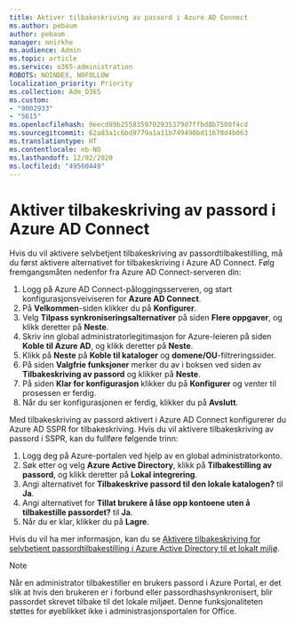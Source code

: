 ```yaml
---
title: Aktiver tilbakeskriving av passord i Azure AD Connect
ms.author: pebaum
author: pebaum
manager: mnirkhe
ms.audience: Admin
ms.topic: article
ms.service: o365-administration
ROBOTS: NOINDEX, NOFOLLOW
localization_priority: Priority
ms.collection: Adm_O365
ms.custom:
- "9002933"
- "5615"
ms.openlocfilehash: 0eecd89b2558359702935379d7ffbd8b7508f4cd
ms.sourcegitcommit: 62a83a1c6bd9779a1a11b749490bd11670d4b063
ms.translationtype: HT
ms.contentlocale: nb-NO
ms.lasthandoff: 12/02/2020
ms.locfileid: "49560449"
---
```

# <a name="enable-password-writeback-in-azure-ad-connect"></a>Aktiver tilbakeskriving av passord i Azure AD Connect

Hvis du vil aktivere selvbetjent tilbakeskriving av passordtilbakestilling, må du først aktivere alternativet for tilbakeskriving i Azure AD Connect. Følg fremgangsmåten nedenfor fra Azure AD Connect-serveren din:

1. Logg på Azure AD Connect-påloggingsserveren, og start konfigurasjonsveiviseren for **Azure AD Connect**.
2. På **Velkommen**-siden klikker du på **Konfigurer**.
3. Velg **Tilpass synkroniseringsalternativer** på siden **Flere oppgaver**, og klikk deretter på **Neste**.
4. Skriv inn global administratorlegitimasjon for Azure-leieren på siden **Koble til Azure AD**, og klikk deretter på **Neste**.
5. Klikk på **Neste** på **Koble til kataloger** og **domene/OU**-filtreringssider.
6. På siden **Valgfrie funksjoner** merker du av i boksen ved siden av **Tilbakeskriving av passord** og klikker på **Neste**.
7. På siden **Klar for konfigurasjon** klikker du på **Konfigurer** og venter til prosessen er ferdig.
8. Når du ser konfigurasjonen er ferdig, klikker du på **Avslutt**.

Med tilbakeskriving av passord aktivert i Azure AD Connect konfigurerer du Azure AD SSPR for tilbakeskriving.  Hvis du vil aktivere tilbakeskriving av passord i SSPR, kan du fullføre følgende trinn:

1. Logg deg på Azure-portalen ved hjelp av en global administratorkonto.
2. Søk etter og velg **Azure Active Directory**, klikk på **Tilbakestilling av passord**, og klikk deretter på **Lokal integrering**.
3. Angi alternativet for **Tilbakeskrive passord til den lokale katalogen?** til **Ja**.
4. Angi alternativet for **Tillat brukere å låse opp kontoene uten å tilbakestille passordet?** til **Ja**.
5. Når du er klar, klikker du på **Lagre**.

Hvis du vil ha mer informasjon, kan du se [Aktivere tilbakeskriving for selvbetjent passordtilbakestilling i Azure Active Directory til et lokalt miljø](https://docs.microsoft.com/azure/active-directory/authentication/tutorial-enable-sspr-writeback).

> [!NOTE]
>  Når en administrator tilbakestiller en brukers passord i Azure Portal, er det slik at hvis den brukeren er i forbund eller passordhashsynkronisert, blir passordet skrevet tilbake til det lokale miljøet. Denne funksjonaliteten støttes for øyeblikket ikke i administrasjonsportalen for Office.